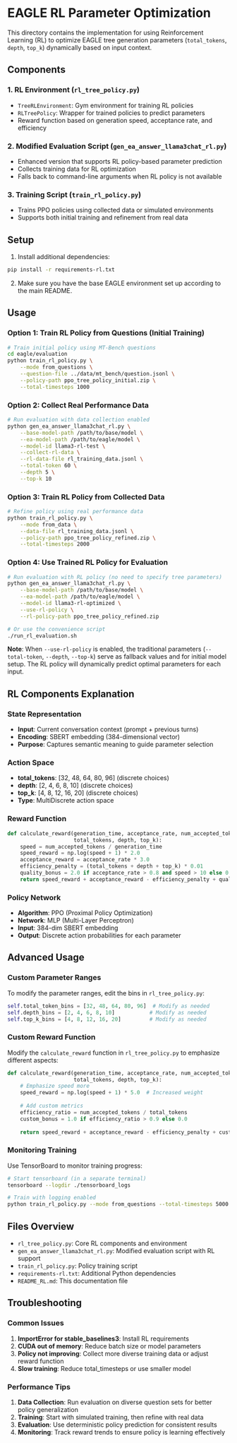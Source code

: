 # EAGLE RL Parameter Optimization

This directory contains the implementation for using Reinforcement Learning (RL) to optimize EAGLE tree generation parameters (`total_tokens`, `depth`, `top_k`) dynamically based on input context.

## Components

### 1. RL Environment (`rl_tree_policy.py`)
- `TreeRLEnvironment`: Gym environment for training RL policies
- `RLTreePolicy`: Wrapper for trained policies to predict parameters
- Reward function based on generation speed, acceptance rate, and efficiency

### 2. Modified Evaluation Script (`gen_ea_answer_llama3chat_rl.py`)
- Enhanced version that supports RL policy-based parameter prediction
- Collects training data for RL optimization
- Falls back to command-line arguments when RL policy is not available

### 3. Training Script (`train_rl_policy.py`)
- Trains PPO policies using collected data or simulated environments
- Supports both initial training and refinement from real data

## Setup

1. Install additional dependencies:
```bash
pip install -r requirements-rl.txt
```

2. Make sure you have the base EAGLE environment set up according to the main README.

## Usage

### Option 1: Train RL Policy from Questions (Initial Training)

```bash
# Train initial policy using MT-Bench questions
cd eagle/evaluation
python train_rl_policy.py \
    --mode from_questions \
    --question-file ../data/mt_bench/question.jsonl \
    --policy-path ppo_tree_policy_initial.zip \
    --total-timesteps 1000
```

### Option 2: Collect Real Performance Data

```bash
# Run evaluation with data collection enabled
python gen_ea_answer_llama3chat_rl.py \
    --base-model-path /path/to/base/model \
    --ea-model-path /path/to/eagle/model \
    --model-id llama3-rl-test \
    --collect-rl-data \
    --rl-data-file rl_training_data.jsonl \
    --total-token 60 \
    --depth 5 \
    --top-k 10
```

### Option 3: Train RL Policy from Collected Data

```bash
# Refine policy using real performance data
python train_rl_policy.py \
    --mode from_data \
    --data-file rl_training_data.jsonl \
    --policy-path ppo_tree_policy_refined.zip \
    --total-timesteps 2000
```

### Option 4: Use Trained RL Policy for Evaluation

```bash
# Run evaluation with RL policy (no need to specify tree parameters)
python gen_ea_answer_llama3chat_rl.py \
    --base-model-path /path/to/base/model \
    --ea-model-path /path/to/eagle/model \
    --model-id llama3-rl-optimized \
    --use-rl-policy \
    --rl-policy-path ppo_tree_policy_refined.zip

# Or use the convenience script
./run_rl_evaluation.sh
```

**Note**: When `--use-rl-policy` is enabled, the traditional parameters (`--total-token`, `--depth`, `--top-k`) serve as fallback values and for initial model setup. The RL policy will dynamically predict optimal parameters for each input.

## RL Components Explanation

### State Representation
- **Input**: Current conversation context (prompt + previous turns)
- **Encoding**: SBERT embedding (384-dimensional vector)
- **Purpose**: Captures semantic meaning to guide parameter selection

### Action Space
- **total_tokens**: [32, 48, 64, 80, 96] (discrete choices)
- **depth**: [2, 4, 6, 8, 10] (discrete choices)  
- **top_k**: [4, 8, 12, 16, 20] (discrete choices)
- **Type**: MultiDiscrete action space

### Reward Function
```python
def calculate_reward(generation_time, acceptance_rate, num_accepted_tokens, 
                     total_tokens, depth, top_k):
    speed = num_accepted_tokens / generation_time
    speed_reward = np.log(speed + 1) * 2.0
    acceptance_reward = acceptance_rate * 3.0
    efficiency_penalty = (total_tokens + depth + top_k) * 0.01
    quality_bonus = 2.0 if acceptance_rate > 0.8 and speed > 10 else 0.0
    return speed_reward + acceptance_reward - efficiency_penalty + quality_bonus
```

### Policy Network
- **Algorithm**: PPO (Proximal Policy Optimization)
- **Network**: MLP (Multi-Layer Perceptron)
- **Input**: 384-dim SBERT embedding
- **Output**: Discrete action probabilities for each parameter

## Advanced Usage

### Custom Parameter Ranges
To modify the parameter ranges, edit the bins in `rl_tree_policy.py`:

```python
self.total_token_bins = [32, 48, 64, 80, 96]  # Modify as needed
self.depth_bins = [2, 4, 6, 8, 10]           # Modify as needed
self.top_k_bins = [4, 8, 12, 16, 20]         # Modify as needed
```

### Custom Reward Function
Modify the `calculate_reward` function in `rl_tree_policy.py` to emphasize different aspects:

```python
def calculate_reward(generation_time, acceptance_rate, num_accepted_tokens, 
                     total_tokens, depth, top_k):
    # Emphasize speed more
    speed_reward = np.log(speed + 1) * 5.0  # Increased weight
    
    # Add custom metrics
    efficiency_ratio = num_accepted_tokens / total_tokens
    custom_bonus = 1.0 if efficiency_ratio > 0.9 else 0.0
    
    return speed_reward + acceptance_reward - efficiency_penalty + custom_bonus
```

### Monitoring Training
Use TensorBoard to monitor training progress:

```bash
# Start tensorboard (in a separate terminal)
tensorboard --logdir ./tensorboard_logs

# Train with logging enabled
python train_rl_policy.py --mode from_questions --total-timesteps 5000
```

## Files Overview

- `rl_tree_policy.py`: Core RL components and environment
- `gen_ea_answer_llama3chat_rl.py`: Modified evaluation script with RL support  
- `train_rl_policy.py`: Policy training script
- `requirements-rl.txt`: Additional Python dependencies
- `README_RL.md`: This documentation file

## Troubleshooting

### Common Issues

1. **ImportError for stable_baselines3**: Install RL requirements
2. **CUDA out of memory**: Reduce batch size or model parameters
3. **Policy not improving**: Collect more diverse training data or adjust reward function
4. **Slow training**: Reduce total_timesteps or use smaller model

### Performance Tips

1. **Data Collection**: Run evaluation on diverse question sets for better policy generalization
2. **Training**: Start with simulated training, then refine with real data
3. **Evaluation**: Use deterministic policy prediction for consistent results
4. **Monitoring**: Track reward trends to ensure policy is learning effectively
